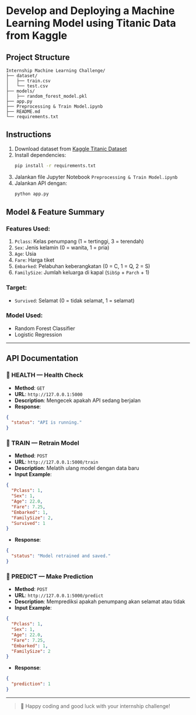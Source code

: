
# Develop and Deploying a Machine Learning Model using Titanic Data from Kaggle

## Project Structure

```
Internship Machine Learning Challenge/
├── dataset/
│   ├── train.csv
│   └── test.csv
├── models/
│   ├── random_forest_model.pkl
├── app.py
├── Preprocessing & Train Model.ipynb
├── README.md
└── requirements.txt
```

## Instructions

1. Download dataset from [Kaggle Titanic Dataset](https://www.kaggle.com/c/titanic/data)
2. Install dependencies:
   ```bash
   pip install -r requirements.txt
   ```
3. Jalankan file Jupyter Notebook `Preprocessing & Train Model.ipynb`
4. Jalankan API dengan:
   ```bash
   python app.py
   ```

## Model & Feature Summary

### Features Used:
1. `Pclass`: Kelas penumpang (1 = tertinggi, 3 = terendah)
2. `Sex`: Jenis kelamin (0 = wanita, 1 = pria)
3. `Age`: Usia
4. `Fare`: Harga tiket
5. `Embarked`: Pelabuhan keberangkatan (0 = C, 1 = Q, 2 = S)
6. `FamilySize`: Jumlah keluarga di kapal (`SibSp` + `Parch` + 1)

### Target:
- `Survived`: Selamat (0 = tidak selamat, 1 = selamat)

### Model Used:
- Random Forest Classifier
- Logistic Regression

---

## API Documentation

### 🔹 HEALTH — Health Check
- **Method**: `GET`
- **URL**: `http://127.0.0.1:5000`
- **Description**: Mengecek apakah API sedang berjalan
- **Response**:
```json
{
  "status": "API is running."
}
```

### 🔹 TRAIN — Retrain Model
- **Method**: `POST`
- **URL**: `http://127.0.0.1:5000/train`
- **Description**: Melatih ulang model dengan data baru
- **Input Example**:
```json
{
  "Pclass": 1,
  "Sex": 1,
  "Age": 22.0,
  "Fare": 7.25,
  "Embarked": 1,
  "FamilySize": 2,
  "Survived": 1
}
```
- **Response**:
```json
{
  "status": "Model retrained and saved."
}
```

### 🔹 PREDICT — Make Prediction
- **Method**: `POST`
- **URL**: `http://127.0.0.1:5000/predict`
- **Description**: Memprediksi apakah penumpang akan selamat atau tidak
- **Input Example**:
```json
{
  "Pclass": 1,
  "Sex": 1,
  "Age": 22.0,
  "Fare": 7.25,
  "Embarked": 1,
  "FamilySize": 2
}
```
- **Response**:
```json
{
  "prediction": 1
}
```

---

> 🚀 Happy coding and good luck with your internship challenge!
